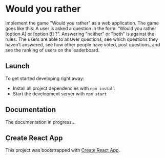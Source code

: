 # Would you rather

Implement the game "Would you rather" as a web application. The game goes like this: A user is asked a question in the form: “Would you rather [option A] or [option B] ?”. Answering "neither" or "both" is against the rules. The users are able to answer questions, see which questions they haven’t answered, see how other people have voted, post questions, and see the ranking of users on the leaderboard.

## Launch

To get started developing right away:

- Install all project dependencies with `npm install`
- Start the development server with `npm start`

## Documentation

The documentation in progress...

## Create React App

This project was bootstrapped with [Create React App](https://github.com/facebookincubator/create-react-app).
